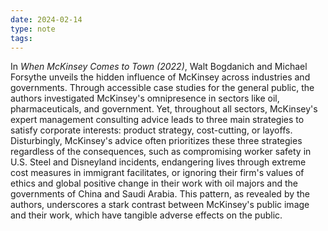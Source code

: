 ```yaml
---
date: 2024-02-14
type: note
tags: 
---
```


In _When McKinsey Comes to Town (2022)_, Walt Bogdanich and Michael Forsythe unveils the hidden influence of McKinsey across industries and governments. Through accessible case studies for the general public, the authors investigated McKinsey's omnipresence in sectors like oil, pharmaceuticals, and government. Yet, throughout all sectors, McKinsey's expert management consulting advice leads to three main strategies to satisfy corporate interests: product strategy, cost-cutting, or layoffs. Disturbingly, McKinsey's advice often prioritizes these three strategies regardless of the consequences, such as compromising worker safety in U.S. Steel and Disneyland incidents, endangering lives through extreme cost measures in immigrant facilitates, or ignoring their firm's values of ethics and global positive change in their work with oil majors and the governments of China and Saudi Arabia. This pattern, as revealed by the authors, underscores a stark contrast between McKinsey's public image and their work, which have tangible adverse effects on the public.
